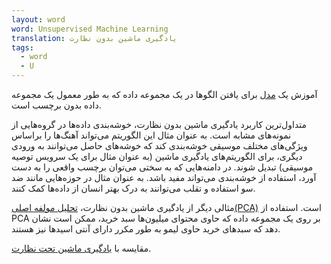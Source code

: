```yaml
---
layout: word
word: Unsupervised Machine Learning
translation: یادگیری ماشین بدون نظارت
tags:
  - word
  - U
---
```

آموزش یک [مدل](/m/model) برای یافتن الگوها در یک مجموعه داده که به طور معمول یک مجموعه داده بدون برچسب است.

متداول‌ترین کاربرد یادگیری ماشین بدون نظارت، خوشه‌بندی داده‌ها در گروه‌هایی از نمونه‌های مشابه است. به عنوان مثال این الگوریتم می‌تواند آهنگ‌ها را براساس ویژگی‌های مختلف موسیقی خوشه‌بندی کند که خوشه‌های حاصل می‌توانند به ورودی دیگری، برای الگوریتم‌های یادگیری ماشین (به عنوان مثال برای یک سرویس توصیه موسیقی) تبدیل شوند. در دامنه‌هایی که به سختی می‌توان برچسب واقعی را به دست آورد، استفاده از خوشه‌بندی می‌تواند مفید باشد. به عنوان مثال در حوزه‌هایی مانند ضد سو استفاده و تقلب می‌توانند به درک بهتر انسان از داده‌ها کمک کنند.

مثالی دیگر از یادگیری ماشین بدون نظارت، [تحلیل مولفه اصلی(PCA)](https://wikipedia.org/wiki/Principal_component_analysis) است. استفاده از PCA بر روی یک مجموعه داده که حاوی محتوای میلیون‌ها سبد خرید، ممکن است نشان دهد که سبدهای خرید حاوی لیمو به طور مکرر دارای آنتی اسیدها نیز هستند.

مقایسه با [یادگیری ماشین تحت نظارت](/s/supervised_machine_learning).